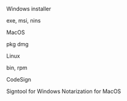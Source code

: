 

Windows installer 

exe, msi, nins


MacOS

pkg
dmg


Linux

bin, rpm



CodeSign

Signtool for Windows 
Notarization for MacOS




